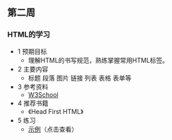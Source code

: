 ## 第二周

### HTML的学习

- 1 预期目标
  - 理解HTML的书写规范，熟练掌握常用HTML标签。
- 2 主要内容
  - 标题 段落 图片 链接 列表 表格 表单等
- 3 参考资料
  - [W3School](http://www.w3school.com.cn/css/css_intro.asp)
- 4 推荐书籍
  - 《Head First HTML》
- 5 练习
  - [示例](http://7xrp04.com1.z0.glb.clouddn.com/task_1_1_1.jpg)（点击查看）